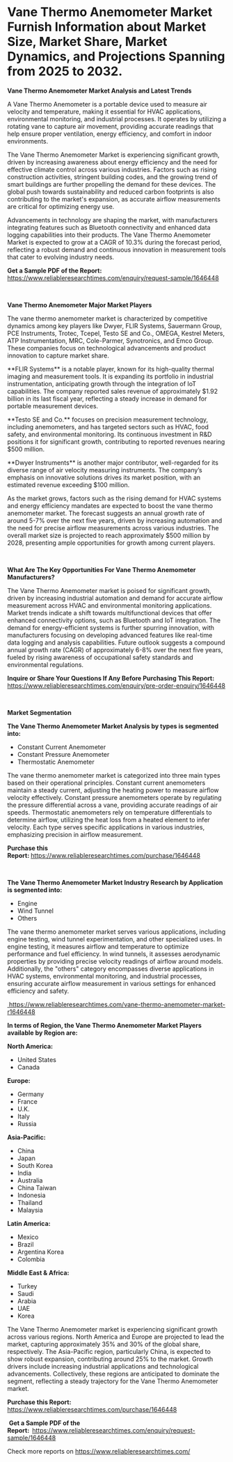 <p><h1>Vane Thermo Anemometer Market Furnish Information about Market Size, Market Share, Market Dynamics, and Projections Spanning from 2025 to 2032.</h1></p><p><strong>Vane Thermo Anemometer Market Analysis and Latest Trends</strong></p>
<p><p>A Vane Thermo Anemometer is a portable device used to measure air velocity and temperature, making it essential for HVAC applications, environmental monitoring, and industrial processes. It operates by utilizing a rotating vane to capture air movement, providing accurate readings that help ensure proper ventilation, energy efficiency, and comfort in indoor environments.</p><p>The Vane Thermo Anemometer Market is experiencing significant growth, driven by increasing awareness about energy efficiency and the need for effective climate control across various industries. Factors such as rising construction activities, stringent building codes, and the growing trend of smart buildings are further propelling the demand for these devices. The global push towards sustainability and reduced carbon footprints is also contributing to the market's expansion, as accurate airflow measurements are critical for optimizing energy use.</p><p>Advancements in technology are shaping the market, with manufacturers integrating features such as Bluetooth connectivity and enhanced data logging capabilities into their products. The Vane Thermo Anemometer Market is expected to grow at a CAGR of 10.3% during the forecast period, reflecting a robust demand and continuous innovation in measurement tools that cater to evolving industry needs.</p></p>
<p><strong>Get a Sample PDF of the Report:&nbsp;</strong> <a href="https://www.reliableresearchtimes.com/enquiry/request-sample/1646448?utm_campaign=2393&utm_medium=2&utm_source=Github&utm_content=ia&utm_term=12022025&utm_id=vane-thermo-anemometer">https://www.reliableresearchtimes.com/enquiry/request-sample/1646448</a></p>
<p>&nbsp;</p>
<p><strong>Vane Thermo Anemometer Major Market Players</strong></p>
<p><p>The vane thermo anemometer market is characterized by competitive dynamics among key players like Dwyer, FLIR Systems, Sauermann Group, PCE Instruments, Trotec, Tcepel, Testo SE and Co., OMEGA, Kestrel Meters, ATP Instrumentation, MRC, Cole-Parmer, Synotronics, and Emco Group. These companies focus on technological advancements and product innovation to capture market share.</p><p>**FLIR Systems** is a notable player, known for its high-quality thermal imaging and measurement tools. It is expanding its portfolio in industrial instrumentation, anticipating growth through the integration of IoT capabilities. The company reported sales revenue of approximately $1.92 billion in its last fiscal year, reflecting a steady increase in demand for portable measurement devices.</p><p>**Testo SE and Co.** focuses on precision measurement technology, including anemometers, and has targeted sectors such as HVAC, food safety, and environmental monitoring. Its continuous investment in R&D positions it for significant growth, contributing to reported revenues nearing $500 million.</p><p>**Dwyer Instruments** is another major contributor, well-regarded for its diverse range of air velocity measuring instruments. The company’s emphasis on innovative solutions drives its market position, with an estimated revenue exceeding $100 million. </p><p>As the market grows, factors such as the rising demand for HVAC systems and energy efficiency mandates are expected to boost the vane thermo anemometer market. The forecast suggests an annual growth rate of around 5-7% over the next five years, driven by increasing automation and the need for precise airflow measurements across various industries. The overall market size is projected to reach approximately $500 million by 2028, presenting ample opportunities for growth among current players.</p></p>
<p>&nbsp;</p>
<p><strong>What Are The Key Opportunities For Vane Thermo Anemometer Manufacturers?</strong></p>
<p><p>The Vane Thermo Anemometer market is poised for significant growth, driven by increasing industrial automation and demand for accurate airflow measurement across HVAC and environmental monitoring applications. Market trends indicate a shift towards multifunctional devices that offer enhanced connectivity options, such as Bluetooth and IoT integration. The demand for energy-efficient systems is further spurring innovation, with manufacturers focusing on developing advanced features like real-time data logging and analysis capabilities. Future outlook suggests a compound annual growth rate (CAGR) of approximately 6-8% over the next five years, fueled by rising awareness of occupational safety standards and environmental regulations.</p></p>
<p><strong>Inquire or Share Your Questions If Any Before Purchasing This Report:</strong> <a href="https://www.reliableresearchtimes.com/enquiry/pre-order-enquiry/1646448?utm_campaign=2393&utm_medium=2&utm_source=Github&utm_content=ia&utm_term=12022025&utm_id=vane-thermo-anemometer">https://www.reliableresearchtimes.com/enquiry/pre-order-enquiry/1646448</a></p>
<p>&nbsp;</p>
<p><strong>Market Segmentation</strong></p>
<p><strong>The Vane Thermo Anemometer Market Analysis by types is segmented into:</strong></p>
<p><ul><li>Constant Current Anemometer</li><li>Constant Pressure Anemometer</li><li>Thermostatic Anemometer</li></ul></p>
<p><p>The vane thermo anemometer market is categorized into three main types based on their operational principles. Constant current anemometers maintain a steady current, adjusting the heating power to measure airflow velocity effectively. Constant pressure anemometers operate by regulating the pressure differential across a vane, providing accurate readings of air speeds. Thermostatic anemometers rely on temperature differentials to determine airflow, utilizing the heat loss from a heated element to infer velocity. Each type serves specific applications in various industries, emphasizing precision in airflow measurement.</p></p>
<p><strong>Purchase this Report:&nbsp;</strong><a href="https://www.reliableresearchtimes.com/purchase/1646448?utm_campaign=2393&utm_medium=2&utm_source=Github&utm_content=ia&utm_term=12022025&utm_id=vane-thermo-anemometer">https://www.reliableresearchtimes.com/purchase/1646448</a></p>
<p>&nbsp;</p>
<p><strong>The Vane Thermo Anemometer Market Industry Research by Application is segmented into:</strong></p>
<p><ul><li>Engine</li><li>Wind Tunnel</li><li>Others</li></ul></p>
<p><p>The vane thermo anemometer market serves various applications, including engine testing, wind tunnel experimentation, and other specialized uses. In engine testing, it measures airflow and temperature to optimize performance and fuel efficiency. In wind tunnels, it assesses aerodynamic properties by providing precise velocity readings of airflow around models. Additionally, the "others" category encompasses diverse applications in HVAC systems, environmental monitoring, and industrial processes, ensuring accurate airflow measurement in various settings for enhanced efficiency and safety.</p></p>
<p><a href="https://www.reliableresearchtimes.com/vane-thermo-anemometer-market-r1646448?utm_campaign=2393&utm_medium=2&utm_source=Github&utm_content=ia&utm_term=12022025&utm_id=vane-thermo-anemometer">&nbsp;https://www.reliableresearchtimes.com/vane-thermo-anemometer-market-r1646448</a></p>
<p><strong>In terms of Region, the Vane Thermo Anemometer Market Players available by Region are:</strong></p>
<p>
    <p> <strong> North America: </strong>
        <ul>
            <li>United States</li>
            <li>Canada</li>
        </ul>
        </p> 
    <p> <strong> Europe: </strong>
        <ul>
            <li>Germany</li>
            <li>France</li>
            <li>U.K.</li>
            <li>Italy</li>
            <li>Russia</li>
        </ul>
        </p> 
    <p> <strong> Asia-Pacific: </strong>
        <ul>
            <li>China</li>
            <li>Japan</li>
            <li>South Korea</li>
            <li>India</li>
            <li>Australia</li>
            <li>China Taiwan</li>
            <li>Indonesia</li>
            <li>Thailand</li>
            <li>Malaysia</li>
        </ul>
        </p> 
    <p> <strong> Latin America: </strong>
        <ul>
            <li>Mexico</li>
            <li>Brazil</li>
            <li>Argentina Korea</li>
            <li>Colombia</li>
        </ul>
        </p> 
    <p> <strong> Middle East & Africa: </strong>
        <ul>
            <li>Turkey</li>
            <li>Saudi</li>
            <li>Arabia</li>
            <li>UAE</li>
            <li>Korea</li>
        </ul>
    </p>
    </p>
<p><p>The Vane Thermo Anemometer market is experiencing significant growth across various regions. North America and Europe are projected to lead the market, capturing approximately 35% and 30% of the global share, respectively. The Asia-Pacific region, particularly China, is expected to show robust expansion, contributing around 25% to the market. Growth drivers include increasing industrial applications and technological advancements. Collectively, these regions are anticipated to dominate the segment, reflecting a steady trajectory for the Vane Thermo Anemometer market.</p></p>
<p><strong>Purchase this Report: </strong><a href="https://www.reliableresearchtimes.com/purchase/1646448?utm_campaign=2393&utm_medium=2&utm_source=Github&utm_content=ia&utm_term=12022025&utm_id=vane-thermo-anemometer">https://www.reliableresearchtimes.com/purchase/1646448</a></p>
<p>&nbsp;<strong>Get a Sample PDF of the Report:&nbsp;&nbsp;</strong><a href="https://www.reliableresearchtimes.com/enquiry/request-sample/1646448?utm_campaign=2393&utm_medium=2&utm_source=Github&utm_content=ia&utm_term=12022025&utm_id=vane-thermo-anemometer">https://www.reliableresearchtimes.com/enquiry/request-sample/1646448</a></p>
<p><strong></strong></p>
<p>Check more reports on <a href="https://www.reliableresearchtimes.com/?utm_campaign=2393&utm_medium=2&utm_source=Github&utm_content=ia&utm_term=12022025&utm_id=vane-thermo-anemometer">https://www.reliableresearchtimes.com/</a></p>